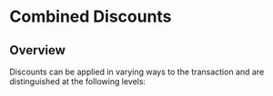 # Combined Discounts

## Overview

Discounts can be applied in varying ways to the transaction and are distinguished at the following levels:
